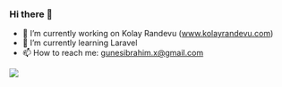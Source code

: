 ### Hi there 👋
- 🔭 I’m currently working on Kolay Randevu (www.kolayrandevu.com)
- 🌱 I’m currently learning Laravel
- 📫 How to reach me: gunesibrahim.x@gmail.com


![](https://github-readme-stats.vercel.app/api/top-langs/?username=ibrahimgunes0&theme=dark&hide_border=false&include_all_commits=false&count_private=false&layout=compact)

<!-- Proudly created with GPRM ( https://gprm.itsvg.in ) -->

